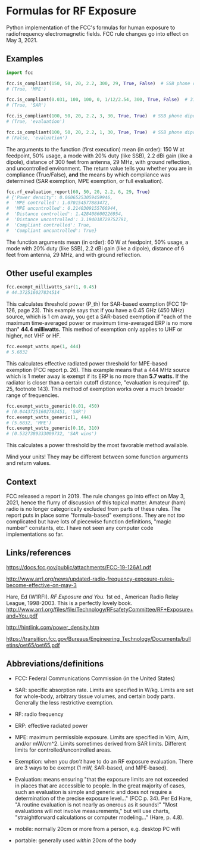 # Formulas for RF Exposure

Python implementation of the FCC's formulas for human exposure to
radiofrequency electromagnetic fields. FCC rule changes go into effect on May
3, 2021.


## Examples

```python
import fcc

fcc.is_compliant(150, 50, 20, 2.2, 300, 29, True, False)  # SSB phone dipole 300 ft away
# (True, 'MPE')

fcc.is_compliant(0.031, 100, 100, 0, 1/12/2.54, 300, True, False)  # 31 mW source nearby
# (True, 'SAR')

fcc.is_compliant(100, 50, 20, 2.2, 3, 30, True, True)  # SSB phone dipole 3 ft away, controlled
# (True, 'evaluation')

fcc.is_compliant(100, 50, 20, 2.2, 1, 30, True, True)  # SSB phone dipole 1 ft away, controlled
# (False, 'evaluation')
```

The arguments to the function (first execution) mean (in order): 150 W at feedpoint, 50% usage, a mode with 20% duty
(like SSB), 2.2 dBi gain (like a dipole), distance of 300 feet from antenna, 29 MHz, with ground reflection, and
uncontrolled environment. The return value tells you whether you are in compliance (True/False), **and** the means by
which compliance was determined (SAR exemption, MPE exemption, or full evaluation).

```python
fcc.rf_evaluation_report(60, 50, 20, 2.2, 6, 29, True)
# {'Power density': 0.06065253059459946,
#  'MPE controlled': 1.070154577883472,
#  'MPE uncontrolled': 0.2140309155766944,
#  'Distance controlled': 1.428408600226954,
#  'Distance uncontrolled': 3.194018729752791,
#  'Compliant controlled': True,
#  'Compliant uncontrolled': True}
```

The function arguments mean (in order): 60 W at feedpoint, 50% usage, a mode with 20% duty (like SSB), 2.2 dBi gain
(like a dipole), distance of 6 feet from antenna, 29 MHz, and with ground reflection.


## Other useful examples

```python
fcc.exempt_milliwatts_sar(1, 0.45)
# 44.372516027834514
```

This calculates threshold power (P_th) for SAR-based exemption (FCC
19-126, page 23). This example says that if you have a 0.45 GHz (450
MHz) source, which is 1 cm away, you get a SAR-based exemption if
"each of the maximum time-averaged power or maximum time-averaged ERP
is no more than" **44.4 milliwatts.** This method of exemption only
applies to UHF or higher, not VHF or HF.

```python
fcc.exempt_watts_mpe(1, 444)
# 5.6832
```

This calculates effective radiated power threshold for MPE-based
exemption (FCC report p. 26). This example means that a 444 MHz source
which is 1 meter away is exempt if its ERP is no more than **5.7
watts.** If the radiator is closer than a certain cutoff distance,
"evaluation is required" (p. 25, footnote 143). This method of
exemption works over a much broader range of frequencies.

```python
fcc.exempt_watts_generic(0.01, 450)
# (0.04437251602783451, 'SAR')
fcc.exempt_watts_generic(1, 444)
# (5.6832, 'MPE')
fcc.exempt_watts_generic(0.16, 310)
# (0.5327389333009732, 'SAR wins')
```

This calculates a power threshold by the most favorable method
available.

Mind your units! They may be different between some function arguments and
return values.


## Context

FCC released a report in 2019. The rule changes go into effect on May
3, 2021, hence the flurry of discussion of this topical matter.
Amateur (ham) radio is no longer categorically excluded from parts of
these rules. The report puts in place some "formula-based" exemptions.
They are not *too* complicated but have lots of piecewise function
definitions, "magic number" constants, etc. I have not seen any
computer code implementations so far.


## Links/references

https://docs.fcc.gov/public/attachments/FCC-19-126A1.pdf

http://www.arrl.org/news/updated-radio-frequency-exposure-rules-become-effective-on-may-3

Hare, Ed (W1RFI). *RF Exposure and You.* 1st ed., American Radio Relay
League, 1998-2003. This is a perfectly lovely book.
http://www.arrl.org/files/file/Technology/RFsafetyCommittee/RF+Exposure+and+You.pdf

http://hintlink.com/power_density.htm
 
https://transition.fcc.gov/Bureaus/Engineering_Technology/Documents/bulletins/oet65/oet65.pdf


## Abbreviations/definitions

- FCC: Federal Communications Commission (in the United States)

- SAR: specific absorption rate. Limits are specified in W/kg. Limits
  are set for whole-body, arbitrary tissue volumes, and certain body
  parts. Generally the less restrictive exemption.

- RF: radio frequency

- ERP: effective radiated power

- MPE: maximum permissible exposure. Limits are specified in V/m, A/m,
  and/or mW/cm^2. Limits sometimes derived from SAR limits. Different
  limits for controlled/uncontrolled areas.

- Exemption: when you *don't* have to do an RF exposure evaluation.
  There are 3 ways to be exempt (1 mW, SAR-based, and MPE-based).

- Evaluation: means ensuring "that the exposure limits are not
  exceeded in places that are accessible to people. In the great
  majority of cases, such an evaluation is simple and generic and does
  not require a determination of the precise exposure level..."
  (FCC p. 34). Per Ed Hare, "A routine evaluation is not nearly
  as onerous as it sounds!" "Most evaluations will not involve
  measurements," but will use charts, "straightforward calculations or
  computer modeling..." (Hare, p. 4.8).

- mobile: normally 20cm or more from a person, e.g. desktop PC wifi

- portable: generally used *within* 20cm of the body
